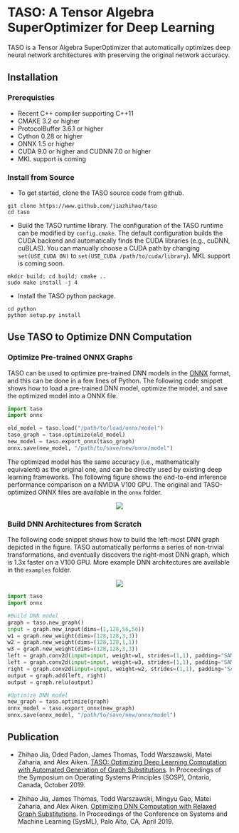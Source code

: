 # TASO: A Tensor Algebra SuperOptimizer for Deep Learning

TASO is a Tensor Algebra SuperOptimizer that automatically optimizes deep neural network architectures with preserving the original network accuracy.

## Installation

### Prerequisties

* Recent C++ compiler supporting C++11
* CMAKE 3.2 or higher
* ProtocolBuffer 3.6.1 or higher
* Cython 0.28 or higher
* ONNX 1.5 or higher
* CUDA 9.0 or higher and CUDNN 7.0 or higher
* MKL support is coming

### Install from Source

* To get started, clone the TASO source code from github.
```
git clone https://www.github.com/jiazhihao/taso
cd taso
```

* Build the TASO runtime library. The configuration of the TASO runtime can be modified by `config.cmake`. The default configuration builds the CUDA backend and automatically finds the CUDA libraries (e.g., cuDNN, cuBLAS). You can manually choose a CUDA path by changing `set(USE_CUDA ON)` to `set(USE_CUDA /path/to/cuda/library`). MKL support is coming soon.
```
mkdir build; cd build; cmake ..
sudo make install -j 4
```

* Install the TASO python package.
```
cd python
python setup.py install
```

## Use TASO to Optimize DNN Computation

### Optimize Pre-trained ONNX Graphs

TASO can be used to optimize pre-trained DNN models in the [ONNX](https://onnx.ai/) format, and this can be done in a few lines of Python.
The following code snippet shows how to load a pre-trained DNN model, optimize the model, and save the optimized model into a ONNX file.
```python
import taso
import onnx

old_model = taso.load("/path/to/load/onnx/model")
taso_graph = taso.optimize(old_model)
new_model = taso.export_onnx(taso_graph)
onnx.save(new_model, "/path/to/save/new/onnx/model")
```
The optimized model has the same accuracy (i.e., mathematically equivalent) as the original one, and can be directly used by existing deep learning frameworks.
The following figure shows the end-to-end inference performance comparison on a NVIDIA V100 GPU.
The original and TASO-optimized ONNX files are available in the `onnx` folder.
<div align="center">
  <img src="https://github.com/jiazhihao/TASO/blob/master/figures/inference.png">
</div>

### Build DNN Architectures from Scratch

The following code snippet shows how to build the left-most DNN graph depicted in the figure. TASO automatically performs a series of non-trivial transformations, and eventually discovers the right-most DNN graph, which is 1.3x faster on a V100 GPU. More example DNN architectures are available in the `examples` folder.

<div align="center">
  <img src="https://github.com/jiazhihao/TASO/blob/master/figures/graph_subst.png">
</div>

```python
import taso
import onnx

#Build DNN model
graph = taso.new_graph()
input = graph.new_input(dims=(1,128,56,56))
w1 = graph.new_weight(dims=(128,128,3,3))
w2 = graph.new_weight(dims=(128,128,1,1))
w3 = graph.new_weight(dims=(128,128,3,3))
left = graph.conv2d(input=input, weight=w1, strides=(1,1), padding="SAME", activation="RELU")
left = graph.conv2d(input=input, weight=w3, strides=(1,1), padding="SAME")
right = graph.conv2d(input=input, weight=w2, strides=(1,1), padding="SAME", activation="RELU")
output = graph.add(left, right)
output = graph.relu(output)

#Optimize DNN model
new_graph = taso.optimize(graph)
onnx_model = taso.export_onnx(new_graph)
onnx.save(onnx_model, "/path/to/save/new/onnx/model")
```

## Publication
* Zhihao Jia, Oded Padon, James Thomas, Todd Warszawski, Matei Zaharia, and Alex Aiken. [TASO: Optimizing Deep Learning Computation with Automated Generation of Graph Substitutions](http://theory.stanford.edu/~aiken/publications/papers/sosp19.pdf). In Proceedings of the Symposium on Operating Systems Principles (SOSP), Ontario, Canada, October 2019.

* Zhihao Jia, James Thomas, Todd Warszawski, Mingyu Gao, Matei Zaharia, and Alex Aiken. [Optimizing DNN Computation with Relaxed Graph Substitutions](https://theory.stanford.edu/~aiken/publications/papers/sysml19b.pdf). In Proceedings of the Conference on Systems and Machine Learning (SysML), Palo Alto, CA, April 2019.

